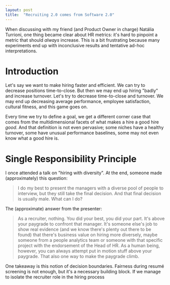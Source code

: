 ```yaml
---
layout: post
title:  "Recruiting 2.0 comes from Software 2.0"
---
```


When discussing with my friend (and Product Owner in charge) Natália Turrioni,
one thing became clear about HR metrics: it's hard to pinpoint a metric that
should *always* increase. This is a bit frustrating because many experiments end
up with inconclusive results and tentative ad-hoc interpretations.

# Introduction

Let's say we want to make hiring faster and efficient. We can try to decrease
positions time-to-close. But then we may end up hiring "badly" and increase
turnover. Let's try to decrease time-to-close and turnover. We may end up
decreasing average performance, employee satisfaction, cultural fitness, and
this game goes on.

Every time we try to define a goal, we get a different corner case that comes
from the multidimensional facets of what makes a hire a good hire *good*. And
that definition is not even pervasive; some niches have a healthy turnover, some
have unusual performance baselines, some may not even know what a good hire is.

# Single Responsibility Principle

I once attended a talk on "hiring with diversity". At the end, someone made
(approximately) this question:

> I do my best to present the managers with a diverse pool of people to
> interview, but they still take the final decision. And that final decision is
> usually male. What can I do?

The (approximate) answer from the presenter:

> As a recruiter, nothing. You did your best, you did your part. It's above your
> paygrade to confront that manager. It's someone else's job to show real
> evidence (and we know there's plenty out there to be found) that there's
> business value on hiring more diversely, maybe someone from a people analytics
> team or someone with that specific project with the endorsement of the Head of
> HR. As a human being, however, you can always attempt put in motion stuff
> above your paygrade. That also one way to make the paygrade climb.

One takeaway is this notion of decision boundaries. Fairness during resumé
screening is not enough, but it's a necessary building block. If we manage to
isolate the recruiter role in the hiring process

